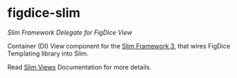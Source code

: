 # figdice-slim
*Slim Framework Delegate for FigDice View*

Container (DI) View component for the [Slim Framework 3](http://www.slimframework.com/), that wires FigDice Templating library into Slim.

Read [Slim Views](http://www.slimframework.com/docs/features/templates.html) Documentation for more details.
